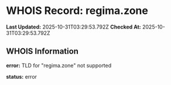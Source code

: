 # WHOIS Record: regima.zone

**Last Updated:** 2025-10-31T03:29:53.792Z
**Checked At:** 2025-10-31T03:29:53.792Z

## WHOIS Information

**error:** TLD for "regima.zone" not supported

**status:** error

